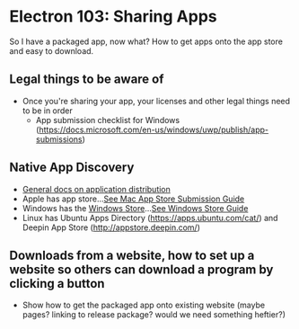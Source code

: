 # Electron 103: Sharing Apps

So I have a packaged app, now what? How to get apps onto the app store and easy to download.


## Legal things to be aware of
- Once you're sharing your app, your licenses and other legal things need to be in order
   - App submission checklist for Windows (https://docs.microsoft.com/en-us/windows/uwp/publish/app-submissions)


## Native App Discovery
- [General docs on application distribution](https://github.com/electron/electron/blob/master/docs/tutorial/application-distribution.md)
- Apple has app store...[See Mac App Store Submission Guide](https://github.com/electron/electron/blob/master/docs/tutorial/mac-app-store-submission-guide.md)
- Windows has the [Windows Store]( (https://www.microsoft.com/en-US/store/apps?rtc=1))...[See Windows Store Guide](https://github.com/electron/electron/blob/master/docs/tutorial/windows-store-guide.md)
- Linux has Ubuntu Apps Directory (https://apps.ubuntu.com/cat/) and Deepin App Store (http://appstore.deepin.com/)

## Downloads from a website, how to set up a website so others can download a program by clicking a button

- Show how to get the packaged app onto existing website (maybe pages? linking to release package? would we need something heftier?)
